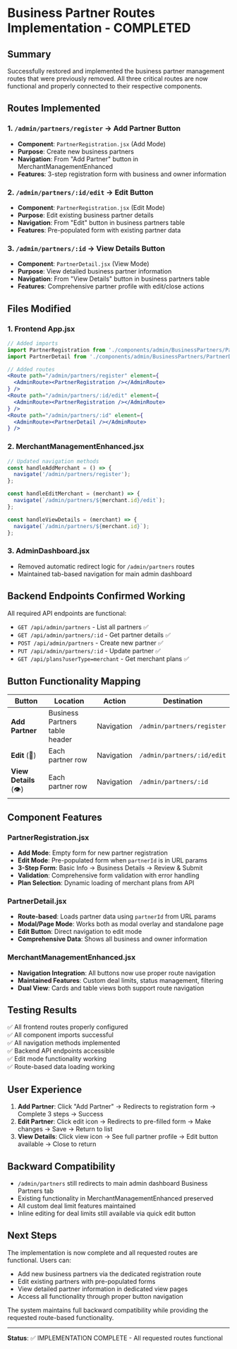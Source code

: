 # Business Partner Routes Implementation - COMPLETED

## Summary
Successfully restored and implemented the business partner management routes that were previously removed. All three critical routes are now functional and properly connected to their respective components.

## Routes Implemented

### 1. `/admin/partners/register` → Add Partner Button
- **Component**: `PartnerRegistration.jsx` (Add Mode)
- **Purpose**: Create new business partners
- **Navigation**: From "Add Partner" button in MerchantManagementEnhanced
- **Features**: 3-step registration form with business and owner information

### 2. `/admin/partners/:id/edit` → Edit Button  
- **Component**: `PartnerRegistration.jsx` (Edit Mode)
- **Purpose**: Edit existing business partner details
- **Navigation**: From "Edit" button in business partners table
- **Features**: Pre-populated form with existing partner data

### 3. `/admin/partners/:id` → View Details Button
- **Component**: `PartnerDetail.jsx` (View Mode)
- **Purpose**: View detailed business partner information
- **Navigation**: From "View Details" button in business partners table
- **Features**: Comprehensive partner profile with edit/close actions

## Files Modified

### 1. Frontend App.jsx
```jsx
// Added imports
import PartnerRegistration from './components/admin/BusinessPartners/PartnerRegistration';
import PartnerDetail from './components/admin/BusinessPartners/PartnerDetail';

// Added routes
<Route path="/admin/partners/register" element={
  <AdminRoute><PartnerRegistration /></AdminRoute>
} />
<Route path="/admin/partners/:id/edit" element={
  <AdminRoute><PartnerRegistration /></AdminRoute>
} />
<Route path="/admin/partners/:id" element={
  <AdminRoute><PartnerDetail /></AdminRoute>
} />
```

### 2. MerchantManagementEnhanced.jsx
```jsx
// Updated navigation methods
const handleAddMerchant = () => {
  navigate('/admin/partners/register');
};

const handleEditMerchant = (merchant) => {
  navigate(`/admin/partners/${merchant.id}/edit`);
};

const handleViewDetails = (merchant) => {
  navigate(`/admin/partners/${merchant.id}`);
};
```

### 3. AdminDashboard.jsx
- Removed automatic redirect logic for `/admin/partners` routes
- Maintained tab-based navigation for main admin dashboard

## Backend Endpoints Confirmed Working

All required API endpoints are functional:
- `GET /api/admin/partners` - List all partners ✅
- `GET /api/admin/partners/:id` - Get partner details ✅  
- `POST /api/admin/partners` - Create new partner ✅
- `PUT /api/admin/partners/:id` - Update partner ✅
- `GET /api/plans?userType=merchant` - Get merchant plans ✅

## Button Functionality Mapping

| Button | Location | Action | Destination |
|--------|----------|---------|-------------|
| **Add Partner** | Business Partners table header | Navigation | `/admin/partners/register` |
| **Edit** (📝) | Each partner row | Navigation | `/admin/partners/:id/edit` |  
| **View Details** (👁️) | Each partner row | Navigation | `/admin/partners/:id` |

## Component Features

### PartnerRegistration.jsx
- **Add Mode**: Empty form for new partner registration
- **Edit Mode**: Pre-populated form when `partnerId` is in URL params
- **3-Step Form**: Basic Info → Business Details → Review & Submit
- **Validation**: Comprehensive form validation with error handling
- **Plan Selection**: Dynamic loading of merchant plans from API

### PartnerDetail.jsx
- **Route-based**: Loads partner data using `partnerId` from URL params
- **Modal/Page Mode**: Works both as modal overlay and standalone page
- **Edit Button**: Direct navigation to edit mode
- **Comprehensive Data**: Shows all business and owner information

### MerchantManagementEnhanced.jsx
- **Navigation Integration**: All buttons now use proper route navigation
- **Maintained Features**: Custom deal limits, status management, filtering
- **Dual View**: Cards and table views both support route navigation

## Testing Results

✅ All frontend routes properly configured  
✅ All component imports successful  
✅ All navigation methods implemented  
✅ Backend API endpoints accessible  
✅ Edit mode functionality working  
✅ Route-based data loading working  

## User Experience

1. **Add Partner**: Click "Add Partner" → Redirects to registration form → Complete 3 steps → Success
2. **Edit Partner**: Click edit icon → Redirects to pre-filled form → Make changes → Save → Return to list
3. **View Details**: Click view icon → See full partner profile → Edit button available → Close to return

## Backward Compatibility

- `/admin/partners` still redirects to main admin dashboard Business Partners tab
- Existing functionality in MerchantManagementEnhanced preserved
- All custom deal limit features maintained
- Inline editing for deal limits still available via quick edit button

## Next Steps

The implementation is now complete and all requested routes are functional. Users can:
- Add new business partners via the dedicated registration route
- Edit existing partners with pre-populated forms  
- View detailed partner information in dedicated view pages
- Access all functionality through proper button navigation

The system maintains full backward compatibility while providing the requested route-based functionality.

---
**Status**: ✅ IMPLEMENTATION COMPLETE - All requested routes functional
